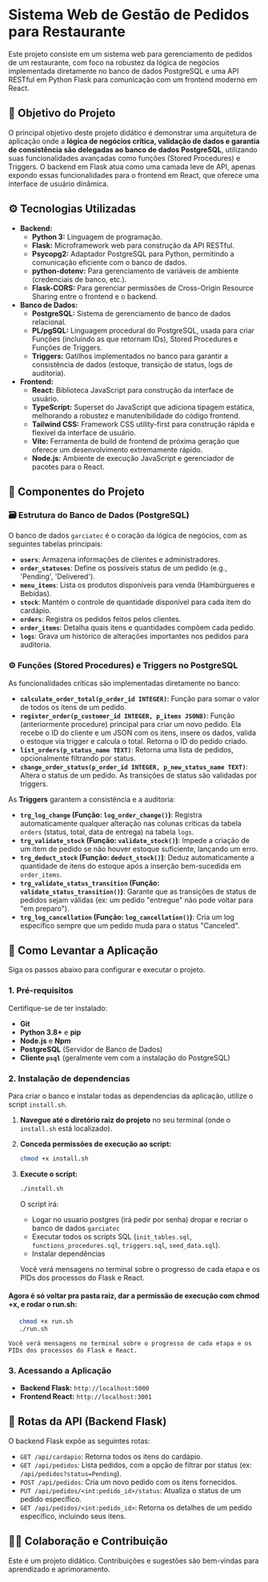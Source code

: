# Sistema Web de Gestão de Pedidos para Restaurante

Este projeto consiste em um sistema web para gerenciamento de pedidos de um restaurante, com foco na robustez da lógica de negócios implementada diretamente no banco de dados PostgreSQL e uma API RESTful em Python Flask para comunicação com um frontend moderno em React.

## 🎯 Objetivo do Projeto

O principal objetivo deste projeto didático é demonstrar uma arquitetura de aplicação onde a **lógica de negócios crítica, validação de dados e garantia de consistência são delegadas ao banco de dados PostgreSQL**, utilizando suas funcionalidades avançadas como funções (Stored Procedures) e Triggers. O backend em Flask atua como uma camada leve de API, apenas expondo essas funcionalidades para o frontend em React, que oferece uma interface de usuário dinâmica.

## ⚙️ Tecnologias Utilizadas

* **Backend:**
    * **Python 3:** Linguagem de programação.
    * **Flask:** Microframework web para construção da API RESTful.
    * **Psycopg2:** Adaptador PostgreSQL para Python, permitindo a comunicação eficiente com o banco de dados.
    * **python-dotenv:** Para gerenciamento de variáveis de ambiente (credenciais de banco, etc.).
    * **Flask-CORS:** Para gerenciar permissões de Cross-Origin Resource Sharing entre o frontend e o backend.
* **Banco de Dados:**
    * **PostgreSQL:** Sistema de gerenciamento de banco de dados relacional.
    * **PL/pgSQL:** Linguagem procedural do PostgreSQL, usada para criar Funções (incluindo as que retornam IDs), Stored Procedures e Funções de Triggers.
    * **Triggers:** Gatilhos implementados no banco para garantir a consistência de dados (estoque, transição de status, logs de auditoria).
* **Frontend:**
    * **React:** Biblioteca JavaScript para construção da interface de usuário.
    * **TypeScript:** Superset do JavaScript que adiciona tipagem estática, melhorando a robustez e manutenibilidade do código frontend.
    * **Tailwind CSS:** Framework CSS utility-first para construção rápida e flexível da interface de usuário.
    * **Vite:** Ferramenta de build de frontend de próxima geração que oferece um desenvolvimento extremamente rápido.
    * **Node.js:** Ambiente de execução JavaScript e gerenciador de pacotes para o React.

## 🧩 Componentes do Projeto

### 🗃️ Estrutura do Banco de Dados (PostgreSQL)

O banco de dados `garciatec` é o coração da lógica de negócios, com as seguintes tabelas principais:

* **`users`**: Armazena informações de clientes e administradores.
* **`order_statuses`**: Define os possíveis status de um pedido (e.g., 'Pending', 'Delivered').
* **`menu_items`**: Lista os produtos disponíveis para venda (Hambúrgueres e Bebidas).
* **`stock`**: Mantém o controle de quantidade disponível para cada item do cardápio.
* **`orders`**: Registra os pedidos feitos pelos clientes.
* **`order_items`**: Detalha quais itens e quantidades compõem cada pedido.
* **`logs`**: Grava um histórico de alterações importantes nos pedidos para auditoria.

### ⚙️ Funções (Stored Procedures) e Triggers no PostgreSQL

As funcionalidades críticas são implementadas diretamente no banco:

* **`calculate_order_total(p_order_id INTEGER)`**: Função para somar o valor de todos os itens de um pedido.
* **`register_order(p_customer_id INTEGER, p_items JSONB)`**: Função (anteriormente procedure) principal para criar um novo pedido. Ela recebe o ID do cliente e um JSON com os itens, insere os dados, valida o estoque via trigger e calcula o total. Retorna o ID do pedido criado.
* **`list_orders(p_status_name TEXT)`**: Retorna uma lista de pedidos, opcionalmente filtrando por status.
* **`change_order_status(p_order_id INTEGER, p_new_status_name TEXT)`**: Altera o status de um pedido. As transições de status são validadas por triggers.

As **Triggers** garantem a consistência e a auditoria:

* **`trg_log_change` (Função: `log_order_change()`)**: Registra automaticamente qualquer alteração nas colunas críticas da tabela `orders` (status, total, data de entrega) na tabela `logs`.
* **`trg_validate_stock` (Função: `validate_stock()`)**: Impede a criação de um item de pedido se não houver estoque suficiente, lançando um erro.
* **`trg_deduct_stock` (Função: `deduct_stock()`)**: Deduz automaticamente a quantidade de itens do estoque após a inserção bem-sucedida em `order_items`.
* **`trg_validate_status_transition` (Função: `validate_status_transition()`)**: Garante que as transições de status de pedidos sejam válidas (ex: um pedido "entregue" não pode voltar para "em preparo").
* **`trg_log_cancellation` (Função: `log_cancellation()`)**: Cria um log específico sempre que um pedido muda para o status "Canceled".

## 🚀 Como Levantar a Aplicação

Siga os passos abaixo para configurar e executar o projeto.

### 1. Pré-requisitos

Certifique-se de ter instalado:

* **Git**
* **Python 3.8+** e **pip**
* **Node.js** e **Npm**
* **PostgreSQL** (Servidor de Banco de Dados)
* **Cliente `psql`** (geralmente vem com a instalação do PostgreSQL)

### 2. Instalação de dependencias

Para criar o banco e instalar todas as dependencias da aplicação, utilize o script `install.sh`.

1.  **Navegue até o diretório raiz do projeto** no seu terminal (onde o `install.sh` está localizado).
2.  **Conceda permissões de execução ao script:**
    ```bash
    chmod +x install.sh
    ```
3.  **Execute o script:**
    ```bash
    ./install.sh
    ```
    O script irá:
    * Logar no usuario postgres (irá pedir por senha) dropar e recriar o banco de dados `garciatec`
    * Executar todos os scripts SQL (`init_tables.sql`, `functions_procedures.sql`, `triggers.sql`, `seed_data.sql`).
    * Instalar dependências

    Você verá mensagens no terminal sobre o progresso de cada etapa e os PIDs dos processos do Flask e React.
    
#### **Agora é só voltar pra pasta raiz, dar a permissão de execução com chmod +x, e rodar o run.sh:**
 ```bash
    chmod +x run.sh
    ./run.sh
 ```
    Você verá mensagens no terminal sobre o progresso de cada etapa e os PIDs dos processos do Flask e React.

### 3. Acessando a Aplicação

* **Backend Flask:** `http://localhost:5000`
* **Frontend React:** `http://localhost:3001`


## 🚦 Rotas da API (Backend Flask)

O backend Flask expõe as seguintes rotas:

* `GET /api/cardapio`: Retorna todos os itens do cardápio.
* `GET /api/pedidos`: Lista pedidos, com a opção de filtrar por status (ex: `/api/pedidos?status=Pending`).
* `POST /api/pedidos`: Cria um novo pedido com os itens fornecidos.
* `PUT /api/pedidos/<int:pedido_id>/status`: Atualiza o status de um pedido específico.
* `GET /api/pedidos/<int:pedido_id>`: Retorna os detalhes de um pedido específico, incluindo seus itens.

## 🧑‍💻 Colaboração e Contribuição

Este é um projeto didático. Contribuições e sugestões são bem-vindas para aprendizado e aprimoramento.
